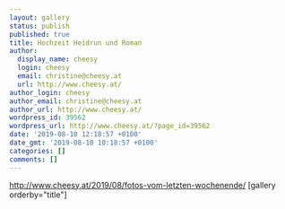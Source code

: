 ```yaml
---
layout: gallery
status: publish
published: true
title: Hochzeit Heidrun und Roman
author:
  display_name: cheesy
  login: cheesy
  email: christine@cheesy.at
  url: http://www.cheesy.at/
author_login: cheesy
author_email: christine@cheesy.at
author_url: http://www.cheesy.at/
wordpress_id: 39562
wordpress_url: http://www.cheesy.at/?page_id=39562
date: '2019-08-10 12:18:57 +0100'
date_gmt: '2019-08-10 10:18:57 +0100'
categories: []
comments: []
---
```

http://www.cheesy.at/2019/08/fotos-vom-letzten-wochenende/
[gallery orderby="title"]
